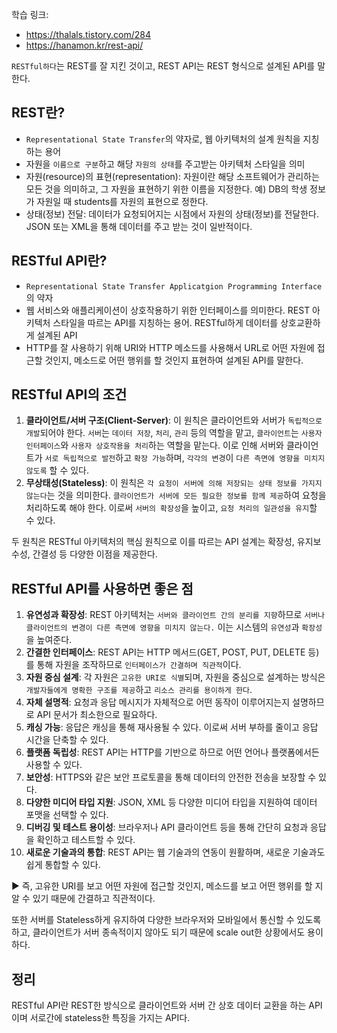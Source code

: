 학습 링크:
- https://thalals.tistory.com/284
- https://hanamon.kr/rest-api/

`RESTful하다`는 REST를 잘 지킨 것이고, REST API는 REST 형식으로 설계된 API를 말한다.

REST란?
---
- `Representational State Transfer`의 약자로, 웹 아키텍처의 설계 원칙을 지칭하는 용어
- 자원을 `이름으로 구분`하고 해당 `자원의 상태`를 주고받는 아키텍처 스타일을 의미
- 자원(resource)의 표현(representation): 자원이란 해당 소프트웨어가 관리하는 모든 것을 의미하고, 그 자원을 표현하기 위한 이름을 지정한다. 예) DB의 학생 정보가 자원일 때 students를 자원의 표현으로 정한다.
- 상태(정보) 전달: 데이터가 요청되어지는 시점에서 자원의 상태(정보)를 전달한다. JSON 또는 XML을 통해 데이터를 주고 받는 것이 일반적이다.

RESTful API란?
---
- `Representational State Transfer Applicatgion Programming Interface`의 약자
- 웹 서비스와 애플리케이션이 상호작용하기 위한 인터페이스를 의미한다. REST 아키텍처 스타일을 따르는 API를 지칭하는 용어. RESTful하게 데이터를 상호교환하게 설계된 API
- HTTP를 잘 사용하기 위해 URI와 HTTP 메소드를 사용해서 URL로 어떤 자원에 접근할 것인지, 메소드로 어떤 행위를 할 것인지 표현하여 설계된 API를 말한다.

RESTful API의 조건
---
1. **클라이언트/서버 구조(Client-Server)**: 이 원칙은 클라이언트와 서버가 `독립적으로 개발`되어야 한다. `서버`는 `데이터 저장`, `처리`, `관리` 등의 역할을 맡고, `클라이언트`는 `사용자 인터페이스`와 `사용자 상호작용을 처리`하는 역할을 맡는다. 이로 인해 서버와 클라이언트가 `서로 독립적으로 발전`하고 `확장 가능`하며, `각각의 변경`이 `다른 측면에 영향을 미치지 않도록` 할 수 있다.
2. **무상태성(Stateless)**: 이 원칙은 `각 요청이 서버에 의해 저장되는 상태 정보를 가지지 않는다`는 것을 의미한다. `클라이언트가 서버에 모든 필요한 정보를 함께 제공`하여 요청을 처리하도록 해야 한다. 이로써 `서버의 확장성`을 높이고, `요청 처리의 일관성을 유지`할 수 있다.

두 원칙은 RESTful 아키텍처의 핵심 원칙으로 이를 따르는 API 설계는 확장성, 유지보수성, 간결성 등 다양한 이점을 제공한다.

RESTful API를 사용하면 좋은 점
---
1. **유연성과 확장성**: REST 아키텍처는 `서버와 클라이언트 간의 분리를 지향`하므로 `서버나 클라이언트의 변경이 다른 측면에 영향을 미치지 않는다.` 이는 시스템의 `유연성`과 `확장성`을 높여준다.
2. **간결한 인터페이스**: REST API는 HTTP 메서드(GET, POST, PUT, DELETE 등)를 통해 자원을 조작하므로 `인터페이스가 간결하며 직관적`이다.
3. **자원 중심 설계**: 각 자원은 `고유한 URI로 식별`되며, 자원을 중심으로 설계하는 방식은 `개발자들에게 명확한 구조를 제공`하고 `리소스 관리를 용이하게 한다`.
4. **자체 설명적**: 요청과 응답 메시지가 자체적으로 어떤 동작이 이루어지는지 설명하므로 API 문서가 최소한으로 필요하다.
5. **캐싱 가능**: 응답은 캐싱을 통해 재사용될 수 있다. 이로써 서버 부하를 줄이고 응답 시간을 단축할 수 있다.
6. **플랫폼 독립성**: REST API는 HTTP를 기반으로 하므로 어떤 언어나 플랫폼에서든 사용할 수 있다.
7. **보안성**: HTTPS와 같은 보안 프로토콜을 통해 데이터의 안전한 전송을 보장할 수 있다.
8. **다양한 미디어 타입 지원**: JSON, XML 등 다양한 미디어 타입을 지원하여 데이터 포맷을 선택할 수 있다.
9. **디버깅 및 테스트 용이성**: 브라우저나 API 클라이언트 등을 통해 간단히 요청과 응답을 확인하고 테스트할 수 있다.
10. **새로운 기술과의 통합**: REST API는 웹 기술과의 연동이 원활하며, 새로운 기술과도 쉽게 통합할 수 있다.

▶ 즉, 고유한 URI를 보고 어떤 자원에 접근할 것인지, 메소드를 보고 어떤 행위를 할 지 알 수 있기 때문에 간결하고 직관적이다.

또한 서버를 Stateless하게 유지하여 다양한 브라우저와 모바일에서 통신할 수 있도록 하고, 클라이언트가 서버  종속적이지 않아도 되기 때문에 scale out한 상황에서도 용이하다.

정리
---
RESTful API란 REST한 방식으로 클라이언트와 서버 간 상호 데이터 교환을 하는 API이며 서로간에 stateless한 특징을 가지는 API다. 